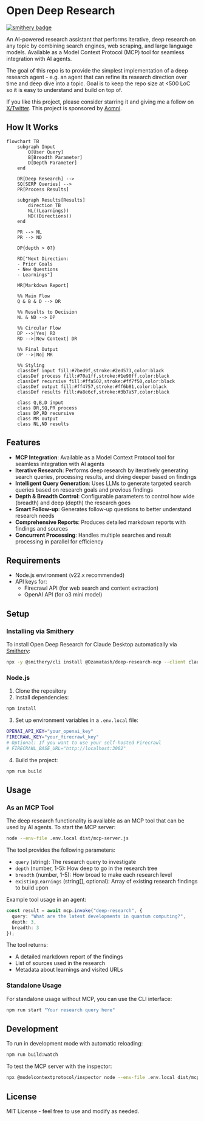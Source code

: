 # Open Deep Research
[![smithery badge](https://smithery.ai/badge/@Ozamatash/deep-research-mcp)](https://smithery.ai/server/@Ozamatash/deep-research-mcp)

An AI-powered research assistant that performs iterative, deep research on any topic by combining search engines, web scraping, and large language models. Available as a Model Context Protocol (MCP) tool for seamless integration with AI agents.

The goal of this repo is to provide the simplest implementation of a deep research agent - e.g. an agent that can refine its research direction over time and deep dive into a topic. Goal is to keep the repo size at <500 LoC so it is easy to understand and build on top of.

If you like this project, please consider starring it and giving me a follow on [X/Twitter](https://x.com/dzhng). This project is sponsored by [Aomni](https://aomni.com).

## How It Works

```mermaid
flowchart TB
    subgraph Input
        Q[User Query]
        B[Breadth Parameter]
        D[Depth Parameter]
    end

    DR[Deep Research] -->
    SQ[SERP Queries] -->
    PR[Process Results]

    subgraph Results[Results]
        direction TB
        NL((Learnings))
        ND((Directions))
    end

    PR --> NL
    PR --> ND

    DP{depth > 0?}

    RD["Next Direction:
    - Prior Goals
    - New Questions
    - Learnings"]

    MR[Markdown Report]

    %% Main Flow
    Q & B & D --> DR

    %% Results to Decision
    NL & ND --> DP

    %% Circular Flow
    DP -->|Yes| RD
    RD -->|New Context| DR

    %% Final Output
    DP -->|No| MR

    %% Styling
    classDef input fill:#7bed9f,stroke:#2ed573,color:black
    classDef process fill:#70a1ff,stroke:#1e90ff,color:black
    classDef recursive fill:#ffa502,stroke:#ff7f50,color:black
    classDef output fill:#ff4757,stroke:#ff6b81,color:black
    classDef results fill:#a8e6cf,stroke:#3b7a57,color:black

    class Q,B,D input
    class DR,SQ,PR process
    class DP,RD recursive
    class MR output
    class NL,ND results
```

## Features

- **MCP Integration**: Available as a Model Context Protocol tool for seamless integration with AI agents
- **Iterative Research**: Performs deep research by iteratively generating search queries, processing results, and diving deeper based on findings
- **Intelligent Query Generation**: Uses LLMs to generate targeted search queries based on research goals and previous findings
- **Depth & Breadth Control**: Configurable parameters to control how wide (breadth) and deep (depth) the research goes
- **Smart Follow-up**: Generates follow-up questions to better understand research needs
- **Comprehensive Reports**: Produces detailed markdown reports with findings and sources
- **Concurrent Processing**: Handles multiple searches and result processing in parallel for efficiency

## Requirements

- Node.js environment (v22.x recommended)
- API keys for:
  - Firecrawl API (for web search and content extraction)
  - OpenAI API (for o3 mini model)

## Setup

### Installing via Smithery

To install Open Deep Research for Claude Desktop automatically via [Smithery](https://smithery.ai/server/@Ozamatash/deep-research-mcp):

```bash
npx -y @smithery/cli install @Ozamatash/deep-research-mcp --client claude
```

### Node.js

1. Clone the repository
2. Install dependencies:

```bash
npm install
```

3. Set up environment variables in a `.env.local` file:

```bash
OPENAI_API_KEY="your_openai_key"
FIRECRAWL_KEY="your_firecrawl_key"
# Optional: If you want to use your self-hosted Firecrawl
# FIRECRAWL_BASE_URL="http://localhost:3002"
```

4. Build the project:

```bash
npm run build
```

## Usage

### As an MCP Tool

The deep research functionality is available as an MCP tool that can be used by AI agents. To start the MCP server:

```bash
node --env-file .env.local dist/mcp-server.js
```

The tool provides the following parameters:
- `query` (string): The research query to investigate
- `depth` (number, 1-5): How deep to go in the research tree
- `breadth` (number, 1-5): How broad to make each research level
- `existingLearnings` (string[], optional): Array of existing research findings to build upon

Example tool usage in an agent:
```typescript
const result = await mcp.invoke("deep-research", {
  query: "What are the latest developments in quantum computing?",
  depth: 3,
  breadth: 3
});
```

The tool returns:
- A detailed markdown report of the findings
- List of sources used in the research
- Metadata about learnings and visited URLs

### Standalone Usage

For standalone usage without MCP, you can use the CLI interface:

```bash
npm run start "Your research query here"
```

## Development

To run in development mode with automatic reloading:

```bash
npm run build:watch
```

To test the MCP server with the inspector:

```bash
npx @modelcontextprotocol/inspector node --env-file .env.local dist/mcp-server.js
```

## License

MIT License - feel free to use and modify as needed.

